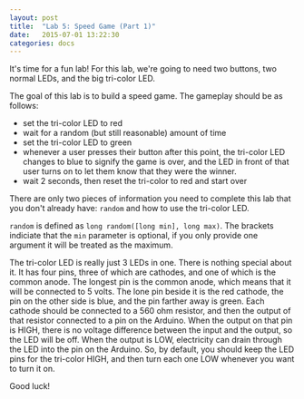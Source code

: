 ```yaml
---
layout: post
title:  "Lab 5: Speed Game (Part 1)"
date:   2015-07-01 13:22:30
categories: docs
---
```


It's time for a fun lab! For this lab, we're going to need two buttons, two normal LEDs, and the big tri-color LED.

The goal of this lab is to build a speed game. The gameplay should be as follows:
- set the tri-color LED to red
- wait for a random (but still reasonable) amount of time
- set the tri-color LED to green
- whenever a user presses their button after this point, the tri-color LED changes to blue to signify the game is over, and the LED in front of that user turns on to let them know that they were the winner.
- wait 2 seconds, then reset the tri-color to red and start over

There are only two pieces of information you need to complete this lab that you don't already have: `random` and how to use the tri-color LED.

`random` is defined as `long random([long min], long max)`. The brackets indiciate that the `min` parameter is optional, if you only provide one argument it will be treated as the maximum.

The tri-color LED is really just 3 LEDs in one. There is nothing special about it. It has four pins, three of which are cathodes, and one of which is the common anode. The longest pin is the common anode, which means that it will be connected to 5 volts. The lone pin beside it is the red cathode, the pin on the other side is blue, and the pin farther away is green. Each cathode should be connected to a 560 ohm resistor, and then the output of that resistor connected to a pin on the Arduino. When the output on that pin is HIGH, there is no voltage difference between the input and the output, so the LED will be off. When the output is LOW, electricity can drain through the LED into the pin on the Arduino. So, by default, you should keep the LED pins for the tri-color HIGH, and then turn each one LOW whenever you want to turn it on.

Good luck!